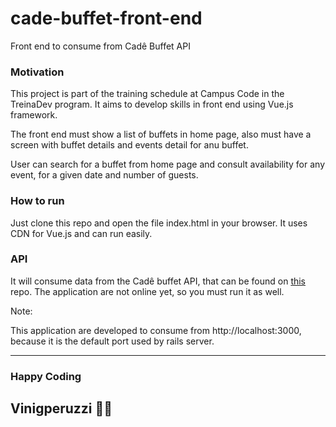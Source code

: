 # cade-buffet-front-end
Front end to consume from Cadê Buffet API


### Motivation

This project is part of the training schedule at Campus Code in the TreinaDev program. It aims to develop skills in front end using Vue.js framework.


The front end must show a list of buffets in home page, also must have a screen with buffet details and events detail for anu buffet.

User can search for a buffet from home page and consult availability for any event, for a given date and number of guests.

### How to run

Just clone this repo and open the file index.html in your browser. It uses CDN for Vue.js and can run easily.

### API

It will consume data from the Cadê buffet API, that can be found on [this](https://github.com/Vinigperuzzi/cade-buffet-app) repo. The application are not online yet, so you must run it as well.


Note:


This application are developed to consume from http://localhost:3000, because it is the default port used by rails server.

***

### Happy Coding
## Vinigperuzzi 🧙‍♂️